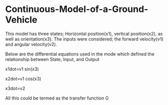 # Continuous-Model-of-a-Ground-Vehicle

This model has three states; Horizontal position(x1), vertical position(x2), as well as orientation(x3). The inputs were considered; the forward velocity(v1) and angular velocity(v2).

Below are the differential equations used in the mode which defined the relationship between State, Input, and Output 

x1dot=v1 sin(x3)

x2dot=v1 cos(x3)

x3dot=v2

All this could be termed as the transfer function G
